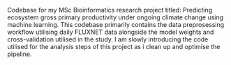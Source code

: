Codebase for my MSc Bioinformatics research project titled: Predicting ecosystem gross primary productivity under ongoing climate change using machine learning. 
This codebase primarily contains the data preprosessing workflow utilising daily FLUXNET data alongside the model weights and cross-validation utilised in the study. 
I am slowly introducing the code utilised for the analysis steps of this project as i clean up and optimise the pipeline. 
